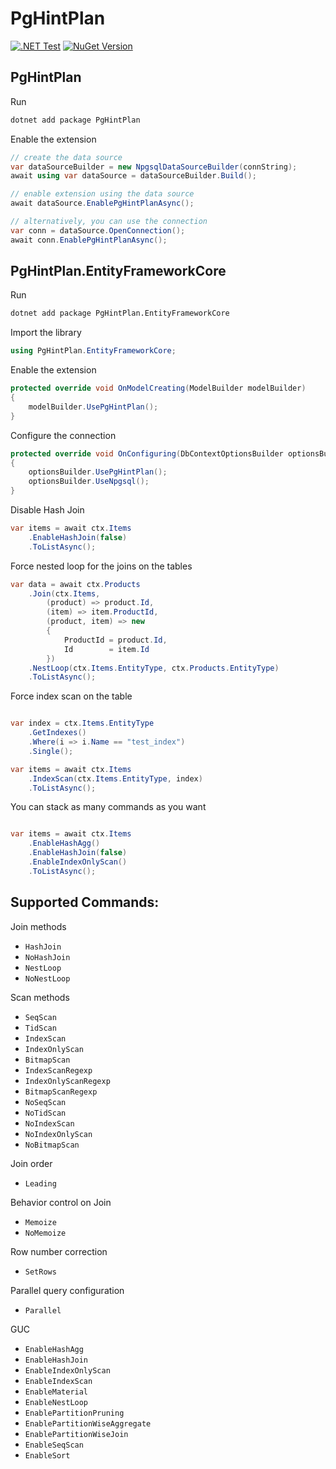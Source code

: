 # PgHintPlan

[![.NET Test](https://github.com/MyInStep/PgHintPlan/actions/workflows/test.yml/badge.svg)](https://github.com/MyInStep/PgHintPlan/actions/workflows/test.yml)
[![NuGet Version](https://img.shields.io/nuget/v/PgHintPlan?style=flat&logo=nuget&label=NuGet)](https://www.nuget.org/packages/PgHintPlan)

## PgHintPlan
Run

```sh
dotnet add package PgHintPlan
```

Enable the extension

```csharp
// create the data source
var dataSourceBuilder = new NpgsqlDataSourceBuilder(connString);
await using var dataSource = dataSourceBuilder.Build();

// enable extension using the data source
await dataSource.EnablePgHintPlanAsync();

// alternatively, you can use the connection
var conn = dataSource.OpenConnection();
await conn.EnablePgHintPlanAsync();

```

## PgHintPlan.EntityFrameworkCore

Run

```sh
dotnet add package PgHintPlan.EntityFrameworkCore
```


Import the library

```csharp
using PgHintPlan.EntityFrameworkCore;
```

Enable the extension

```csharp
protected override void OnModelCreating(ModelBuilder modelBuilder)
{
    modelBuilder.UsePgHintPlan();
}
```

Configure the connection

```csharp
protected override void OnConfiguring(DbContextOptionsBuilder optionsBuilder)
{
    optionsBuilder.UsePgHintPlan();
    optionsBuilder.UseNpgsql();
}
```


Disable Hash Join

```csharp
var items = await ctx.Items
    .EnableHashJoin(false)
    .ToListAsync();
```

Force nested loop for the joins on the tables

```csharp
var data = await ctx.Products
    .Join(ctx.Items,
        (product) => product.Id,
        (item) => item.ProductId,
        (product, item) => new
        {
            ProductId = product.Id,
            Id        = item.Id
        })
    .NestLoop(ctx.Items.EntityType, ctx.Products.EntityType)
    .ToListAsync();
```


Force index scan on the table

```csharp

var index = ctx.Items.EntityType
    .GetIndexes()
    .Where(i => i.Name == "test_index")
    .Single();

var items = await ctx.Items
    .IndexScan(ctx.Items.EntityType, index)
    .ToListAsync();
```

You can stack as many commands as you want

```csharp

var items = await ctx.Items
    .EnableHashAgg()
    .EnableHashJoin(false)
    .EnableIndexOnlyScan()
    .ToListAsync();
```

## Supported Commands:

Join methods
- `HashJoin`
- `NoHashJoin`
- `NestLoop`
- `NoNestLoop`

Scan methods
- `SeqScan`
- `TidScan`
- `IndexScan`
- `IndexOnlyScan`
- `BitmapScan`
- `IndexScanRegexp`
- `IndexOnlyScanRegexp`
- `BitmapScanRegexp`
- `NoSeqScan`
- `NoTidScan`
- `NoIndexScan`
- `NoIndexOnlyScan`
- `NoBitmapScan`

Join order
- `Leading`

Behavior control on Join
- `Memoize`
- `NoMemoize`

Row number correction
- `SetRows`

Parallel query configuration
- `Parallel`

GUC
- `EnableHashAgg`
- `EnableHashJoin`
- `EnableIndexOnlyScan`
- `EnableIndexScan`
- `EnableMaterial`
- `EnableNestLoop`
- `EnablePartitionPruning`
- `EnablePartitionWiseAggregate`
- `EnablePartitionWiseJoin`
- `EnableSeqScan`
- `EnableSort`
